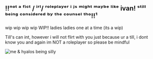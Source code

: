 
 !!ⁿᵒᵗ ᵃ ᶠⁱᶜᵗ / ⁱʳˡ/ ʳᵒˡᵉᵖˡᵃʸᵉʳ ⁱ ʲˢ ᵐⁱᵍʰᵗ ᵐᵃʸᵇᵉ ˡⁱᵏᵉ ivan! ˢᵗⁱˡˡ ᵇᵉⁱⁿᵍ ᶜᵒⁿˢⁱᵈᵉʳᵉᵈ ᵇʸ ᵗʰᵉ ᶜᵒᵘⁿˢᵉˡ ᵗʰᵒ!!¹
---

wip wip wip wip WIP!! ladies ladies one at a time (its a wip) 

Till's can int, however i will not flirt with you just because ur a till, i dont know you and again im NOT a roleplayer so please be mindful


![me & hyalos being silly](https://iili.io/2EVak2p.webp)
